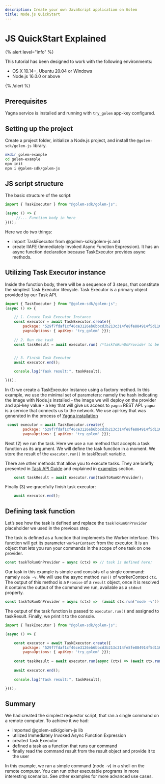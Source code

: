 ```yaml
---
description: Create your own JavaScript application on Golem
title: Node.js QuickStart
---
```


# JS QuickStart Explained

{% alert level="info" %}

This tutorial has been designed to work with the following environments:

- OS X 10.14+, Ubuntu 20.04 or Windows
- Node.js 16.0.0 or above

{% /alert %}


## Prerequisites 
Yagna service is installed and running with `try_golem` app-key configured.

## Setting up the project

Create a project folder, initialize a Node.js project, and install the `@golem-sdk/golem-js` library.

```bash
mkdir golem-example
cd golem-example
npm init
npm i @golem-sdk/golem-js
```

## JS script structure

The basic structure of the script:

```js
import { TaskExecutor } from "@golem-sdk/golem-js";

(async () => {
     //... Function body in here 
})();
```

Here we do two things:

* import TaskExecutor from @golem-sdk/golem-js and 
* create IIAFE (Immediately Invoked Async Function Expression). It has an async function declaration because TaskExecutor provides async methods.


## Utilizing Task Executor instance

Inside the function body, there will be a sequence of 3 steps, that constitute the simplest Task Executor lifecycle. Task Executor is a primary object provided by our Task API.  

```js
import { TaskExecutor } from "@golem-sdk/golem-js";
(async () => {

    // 1. Create Task Executor Instance
    const executor = await TaskExecutor.create({
        package: "529f7fdaf1cf46ce3126eb6bbcd3b213c314fe8fe884914f5d1106d4",    
        yagnaOptions: { apiKey: 'try_golem' }});
    
    // 2. Run the task
    const taskResult = await executor.run( /*taskToRunOnProvider to be provided here */);

    
    // 3. Finish Task Executor
    await executor.end();

    console.log("Task result:", taskResult);

})();
```

In (1) we create a TaskExecutor Instance using a factory method. In this example, we use the minimal set of parameters: namely the hash indicating the image with Node.js installed - the image we will deploy on the provider and api-key value - a key that will give us access to `yagna` REST API. `yagna` is a service that connects us to the network. 
We use api-key that was generated in the process of [Yagna installation](/docs/creators/javascript/examples/tools/yagna-installation-for-requestors)

```js
 const executor = await TaskExecutor.create({
        package: "529f7fdaf1cf46ce3126eb6bbcd3b213c314fe8fe884914f5d1106d4",    
        yagnaOptions: { apiKey: 'try_golem' }});
```

Next (2) we run the task. Here we use a run method that accepts a task function as its argument. We will define the task function in a moment. We store the result of the `executor.run()` in taskResult variable. 

There are other methods that allow you to execute tasks. They are briefly presented in [Task API Guide](/docs/creators/javascript/guides/task-model#main-task-api-features) and explained in [examples](/docs/creators/javascript/examples) section.


```js
    const taskResult = await executor.run(taskToRunOnProvider);
```

Finally (3) we gracefully finish task executor:

```js
    await executor.end();
```


## Defining task function

Let’s see how the task is defined and replace the `taskToRunOnProvider` placeholder we used in the previous step.

The task is defined as a function that implements the Worker interface. This function will get its parameter `workerContext` from the executor. It is an object that lets you run your commands in the scope of one task on one provider. 

```js
const taskToRunOnProvider = async (ctx) => // task is defined here;
```

Our task in this example is simple and consists of a single command: namely `node -v`. We will use the async method `run()` of workerContext `ctx`. The output of this method is a `Promise` of a `result` object, once it is resolved it contains the output of the command we run, available as a `stdout` property.

```js
const taskToRunOnProvider = async (ctx) =>  (await ctx.run("node -v")).stdout;
```

The output of the task function is passed to `executor.run()` and assigned to taskResult. 
Finally, we print it to the console.


```js
import { TaskExecutor } from "@golem-sdk/golem-js";

(async () => {

    const executor = await TaskExecutor.create({
        package: "529f7fdaf1cf46ce3126eb6bbcd3b213c314fe8fe884914f5d1106d4",    
        yagnaOptions: { apiKey: 'try_golem' }});
    
    const taskResult = await executor.run(async (ctx) => (await ctx.run("node -v")).stdout);
    
    await executor.end();
    
    console.log("Task result:", taskResult);

})();
```

## Summary

We had created the simplest requestor script, that ran a single command on a remote computer. 
To achieve it we had:

- imported @golem-sdk/golem-js lib
- utilized Immediately Invoked Async Function Expression
- created Task Executor
- defined a task as a function that runs our command
- finally read the command result from the result object and provide it to the user


In this example, we ran a simple command (node -v) in a shell on the remote computer. You can run other executable programs in more interesting scenarios. See other examples for more advanced use cases.

